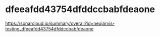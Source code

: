 # dfeeafdd43754dfddccbabfdeaone
https://sonarcloud.io/summary/overall?id=neojarvis-testing_dfeeafdd43754dfddccbabfdeaone
